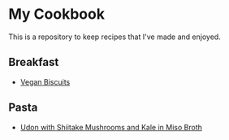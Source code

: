# My Cookbook
This is a repository to keep recipes that I've made and enjoyed.

## Breakfast
- [Vegan Biscuits](blob/main/breakfast/vegan_biscuits.md)

## Pasta
- [Udon with Shiitake Mushrooms and Kale in Miso Broth](blob/main/pasta/udon_shiitake_kale.md)
